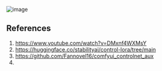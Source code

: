 ![image](https://github.com/yudhisteer/A-Journey-with-ComfyUI/assets/59663734/e5849fc0-8ce5-4bd7-8e3e-141bd5c48cb4)


## References

1. https://www.youtube.com/watch?v=DMxnf4WXMsY
2. https://huggingface.co/stabilityai/control-lora/tree/main
3. https://github.com/Fannovel16/comfyui_controlnet_aux
4. 
